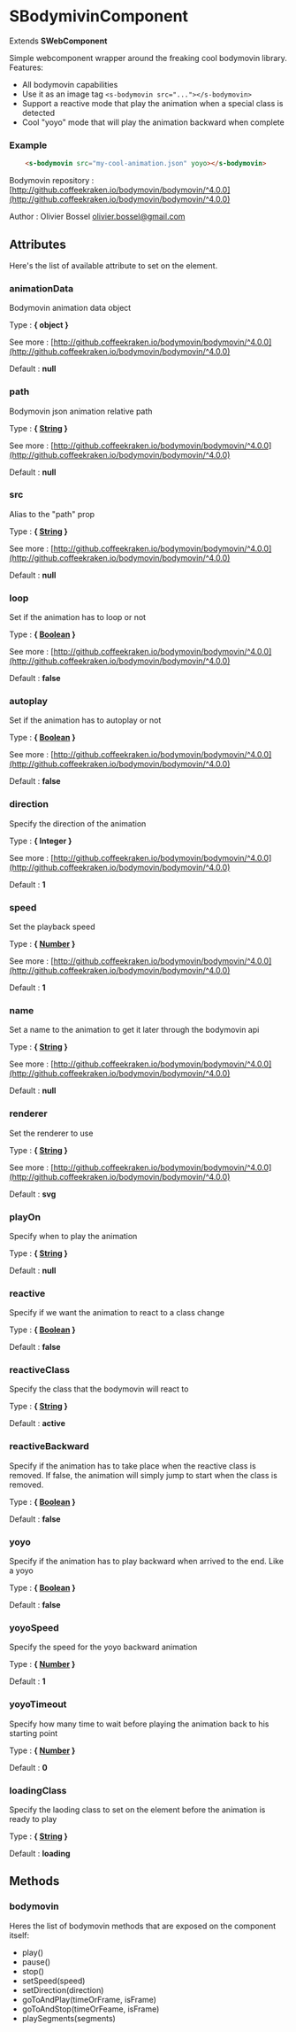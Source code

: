 # SBodymivinComponent

Extends **SWebComponent**

Simple webcomponent wrapper around the freaking cool bodymovin library.
Features:
- All bodymovin capabilities
- Use it as an image tag ```<s-bodymovin src="..."></s-bodymovin>```
- Support a reactive mode that play the animation when a special class is detected
- Cool "yoyo" mode that will play the animation backward when complete


### Example
```html
	<s-bodymovin src="my-cool-animation.json" yoyo></s-bodymovin>
```
Bodymovin repository : [http://github.coffeekraken.io/bodymovin/bodymovin/^4.0.0](http://github.coffeekraken.io/bodymovin/bodymovin/^4.0.0)

Author : Olivier Bossel <olivier.bossel@gmail.com>




## Attributes

Here's the list of available attribute to set on the element.

### animationData

Bodymovin animation data object

Type : **{ object }**

See more : [http://github.coffeekraken.io/bodymovin/bodymovin/^4.0.0](http://github.coffeekraken.io/bodymovin/bodymovin/^4.0.0)

Default : **null**


### path

Bodymovin json animation relative path

Type : **{ [String](https://developer.mozilla.org/fr/docs/Web/JavaScript/Reference/Objets_globaux/String) }**

See more : [http://github.coffeekraken.io/bodymovin/bodymovin/^4.0.0](http://github.coffeekraken.io/bodymovin/bodymovin/^4.0.0)

Default : **null**


### src

Alias to the "path" prop

Type : **{ [String](https://developer.mozilla.org/fr/docs/Web/JavaScript/Reference/Objets_globaux/String) }**

See more : [http://github.coffeekraken.io/bodymovin/bodymovin/^4.0.0](http://github.coffeekraken.io/bodymovin/bodymovin/^4.0.0)

Default : **null**


### loop

Set if the animation has to loop or not

Type : **{ [Boolean](https://developer.mozilla.org/fr/docs/Web/JavaScript/Reference/Objets_globaux/Boolean) }**

See more : [http://github.coffeekraken.io/bodymovin/bodymovin/^4.0.0](http://github.coffeekraken.io/bodymovin/bodymovin/^4.0.0)

Default : **false**


### autoplay

Set if the animation has to autoplay or not

Type : **{ [Boolean](https://developer.mozilla.org/fr/docs/Web/JavaScript/Reference/Objets_globaux/Boolean) }**

See more : [http://github.coffeekraken.io/bodymovin/bodymovin/^4.0.0](http://github.coffeekraken.io/bodymovin/bodymovin/^4.0.0)

Default : **false**


### direction

Specify the direction of the animation

Type : **{ Integer }**

See more : [http://github.coffeekraken.io/bodymovin/bodymovin/^4.0.0](http://github.coffeekraken.io/bodymovin/bodymovin/^4.0.0)

Default : **1**


### speed

Set the playback speed

Type : **{ [Number](https://developer.mozilla.org/fr/docs/Web/JavaScript/Reference/Objets_globaux/Number) }**

See more : [http://github.coffeekraken.io/bodymovin/bodymovin/^4.0.0](http://github.coffeekraken.io/bodymovin/bodymovin/^4.0.0)

Default : **1**


### name

Set a name to the animation to get it later through the bodymovin api

Type : **{ [String](https://developer.mozilla.org/fr/docs/Web/JavaScript/Reference/Objets_globaux/String) }**

See more : [http://github.coffeekraken.io/bodymovin/bodymovin/^4.0.0](http://github.coffeekraken.io/bodymovin/bodymovin/^4.0.0)

Default : **null**


### renderer

Set the renderer to use

Type : **{ [String](https://developer.mozilla.org/fr/docs/Web/JavaScript/Reference/Objets_globaux/String) }**

See more : [http://github.coffeekraken.io/bodymovin/bodymovin/^4.0.0](http://github.coffeekraken.io/bodymovin/bodymovin/^4.0.0)

Default : **svg**


### playOn

Specify when to play the animation

Type : **{ [String](https://developer.mozilla.org/fr/docs/Web/JavaScript/Reference/Objets_globaux/String) }**

Default : **null**


### reactive

Specify if we want the animation to react to a class change

Type : **{ [Boolean](https://developer.mozilla.org/fr/docs/Web/JavaScript/Reference/Objets_globaux/Boolean) }**

Default : **false**


### reactiveClass

Specify the class that the bodymovin will react to

Type : **{ [String](https://developer.mozilla.org/fr/docs/Web/JavaScript/Reference/Objets_globaux/String) }**

Default : **active**


### reactiveBackward

Specify if the animation has to take place when the reactive class is removed.
If false, the animation will simply jump to start when the class is removed.

Type : **{ [Boolean](https://developer.mozilla.org/fr/docs/Web/JavaScript/Reference/Objets_globaux/Boolean) }**

Default : **false**


### yoyo

Specify if the animation has to play backward when arrived to the end. Like a yoyo

Type : **{ [Boolean](https://developer.mozilla.org/fr/docs/Web/JavaScript/Reference/Objets_globaux/Boolean) }**

Default : **false**


### yoyoSpeed

Specify the speed for the yoyo backward animation

Type : **{ [Number](https://developer.mozilla.org/fr/docs/Web/JavaScript/Reference/Objets_globaux/Number) }**

Default : **1**


### yoyoTimeout

Specify how many time to wait before playing the animation back to his starting point

Type : **{ [Number](https://developer.mozilla.org/fr/docs/Web/JavaScript/Reference/Objets_globaux/Number) }**

Default : **0**


### loadingClass

Specify the laoding class to set on the element before the animation is ready to play

Type : **{ [String](https://developer.mozilla.org/fr/docs/Web/JavaScript/Reference/Objets_globaux/String) }**

Default : **loading**




## Methods


### bodymovin

Heres the list of bodymovin methods that are exposed on the component itself:
- play()
- pause()
- stop()
- setSpeed(speed)
- setDirection(direction)
- goToAndPlay(timeOrFrame, isFrame)
- goToAndStop(timeOrFeame, isFrame)
- playSegments(segments)